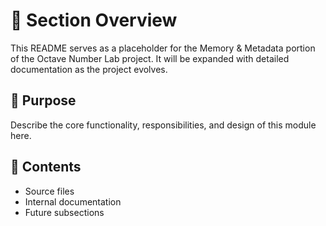 # 📄 Section Overview

This README serves as a placeholder for the Memory & Metadata portion of the Octave Number Lab project. It will be expanded with detailed documentation as the project evolves.

## 🧠 Purpose

Describe the core functionality, responsibilities, and design of this module here.

## 📂 Contents

- Source files
- Internal documentation
- Future subsections
